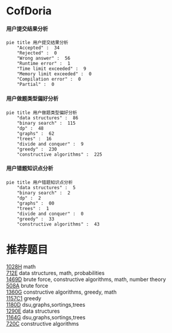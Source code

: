 # CofDoria

<!-- tabs:start -->



#### **用户提交结果分析**

```mermaid
pie title 用户提交结果分析
    "Accepted" :  34
    "Rejected" :  0
    "Wrong answer" :  56
    "Runtime error" :  1
    "Time limit exceeded" :  9
    "Memory limit exceeded" :  0
    "Compilation error" :  0
    "Partial" :  0
```

#### **用户做题类型偏好分析**

```mermaid
pie title 用户做题类型偏好分析
    "data structures" :  86
    "binary search" :  115
    "dp" :  48
    "graphs" :  62
    "trees" :  16
    "divide and conquer" :  9
    "greedy" :  230
    "constructive algorithms" :  225
```
#### **用户错题知识点分析**

```mermaid
pie title 用户错题知识点分析
    "data structures" :  5
    "binary search" :  2
    "dp" :  2
    "graphs" :  00
    "trees" :  1
    "divide and conquer" :  0
    "greedy" :  33
    "constructive algorithms" :  43
```



<!-- tabs:end -->
# 推荐题目
[1028H](https://codeforces.com/contest/1028/problem/H)		math		  
[712E](https://codeforces.com/contest/712/problem/E)		data structures,
                        math,
                        probabilities		  
[1469D](https://codeforces.com/contest/1469/problem/D)		brute force,
                        constructive algorithms,
                        math,
                        number theory		  
[508A](https://codeforces.com/contest/508/problem/A)		brute force		  
[1360G](https://codeforces.com/contest/1360/problem/G)		constructive algorithms,
                        greedy,
                        math		  
[1157C1](https://codeforces.com/contest/1157C/problem/1)		greedy		  
[1180D](https://codeforces.com/contest/1180/problem/D)		dsu,graphs,sortings,trees		  
[1290E](https://codeforces.com/contest/1290/problem/E)		data structures		  
[1164G](https://codeforces.com/contest/1164/problem/G)		dsu,graphs,sortings,trees		  
[720C](https://codeforces.com/contest/720/problem/C)		constructive algorithms		  
